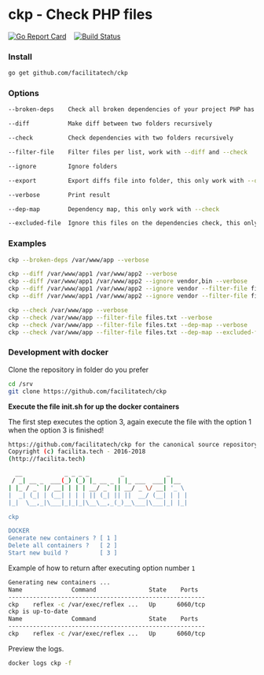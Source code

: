 # ckp - Check PHP files

[![Go Report Card](https://goreportcard.com/badge/github.com/facilitatech/ckp)](https://goreportcard.com/report/github.com/facilitatech/ckp) &nbsp;&nbsp; [![Build Status](https://travis-ci.org/facilitatech/ckp.svg?branch=master)](https://travis-ci.org/facilitatech/ckp)

### Install
```bash
go get github.com/facilitatech/ckp
```

### Options

```bash
--broken-deps    Check all broken dependencies of your project PHP has

--diff           Make diff between two folders recursively

--check          Check dependencies with two folders recursively

--filter-file    Filter files per list, work with --diff and --check

--ignore         Ignore folders

--export         Export diffs file into folder, this only work with --diff

--verbose        Print result

--dep-map        Dependency map, this only work with --check

--excluded-file  Ignore this files on the dependencies check, this only work with --check
```

### Examples

```bash
ckp --broken-deps /var/www/app --verbose

ckp --diff /var/www/app1 /var/www/app2 --verbose
ckp --diff /var/www/app1 /var/www/app2 --ignore vendor,bin --verbose
ckp --diff /var/www/app1 /var/www/app2 --ignore vendor --filter-file files.txt --verbose
ckp --diff /var/www/app1 /var/www/app2 --ignore vendor --filter-file files.txt --export --verbose

ckp --check /var/www/app --verbose
ckp --check /var/www/app --filter-file files.txt --verbose
ckp --check /var/www/app --filter-file files.txt --dep-map --verbose
ckp --check /var/www/app --filter-file files.txt --dep-map --excluded-file ignore-files.txt --verbose
```


### Development with docker
Clone the repository in folder do you prefer
```bash
cd /srv
git clone https://github.com/facilitatech/ckp
```

**Execute the file init.sh for up the docker containers**

The first step executes the option 3, again execute the file with the option 1 when the option 3 is finished!
```bash
https://github.com/facilitatech/ckp for the canonical source repository
Copyright (c) facilita.tech - 2016-2018
(http://facilita.tech)

  __            _ _ _ _         _            _
 / _| __ _  ___(_) (_) |_ __ _ | |_ ___  ___| |__
| |_ / _` |/ __| | | | __/ _` || __/ _ \/ __| '_ \
|  _| (_| | (__| | | | || (_| || ||  __/ (__| | | |
|_|  \__,_|\___|_|_|_|\__\__,_(_)__\___|\___|_| |_|

ckp

DOCKER
Generate new containers ? [ 1 ]
Delete all containers ?   [ 2 ]
Start new build ?         [ 3 ]
```

Example of how to return after executing option number `1`
```bash
Generating new containers ...
Name              Command               State    Ports
--------------------------------------------------------
ckp    reflex -c /var/exec/reflex ...   Up      6060/tcp
ckp is up-to-date
Name              Command               State    Ports
--------------------------------------------------------
ckp    reflex -c /var/exec/reflex ...   Up      6060/tcp
```

Preview the logs.
```bash
docker logs ckp -f
```